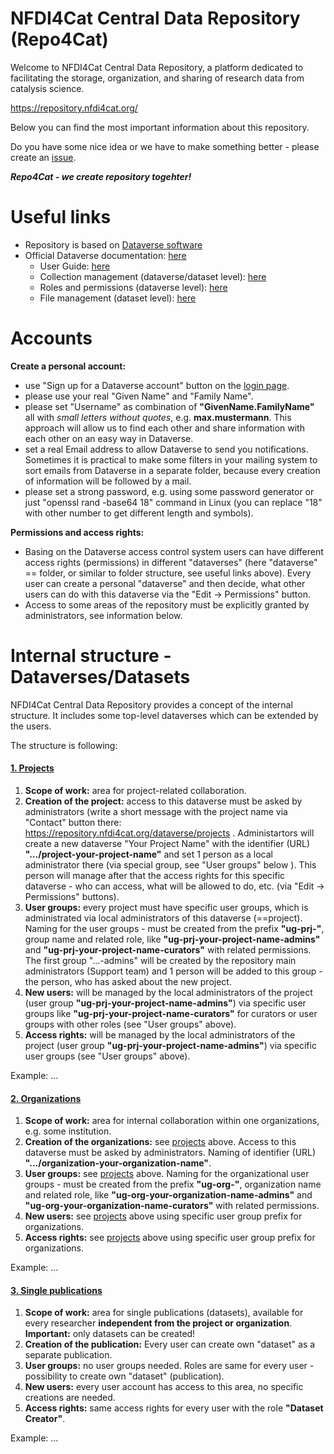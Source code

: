 # NFDI4Cat Central Data Repository (Repo4Cat)

Welcome to NFDI4Cat Central Data Repository, a platform dedicated to facilitating the storage, organization, and sharing of research data from catalysis science.

https://repository.nfdi4cat.org/

Below you can find the most important information about this repository.

Do you have some nice idea or we have to make something better - please create an [issue](https://github.com/nfdi4cat/repo4cat/issues).

***Repo4Cat - we create repository togehter!***

# Useful links

* Repository is based on [Dataverse software](https://dataverse.org)
* Official Dataverse documentation: [here](https://guides.dataverse.org/en/latest/)
  * User Guide: [here](https://guides.dataverse.org/en/latest/user/index.html)
  * Collection management (dataverse/dataset level): [here](https://guides.dataverse.org/en/latest/user/dataverse-management.html)
  * Roles and permissions (dataverse level): [here](https://guides.dataverse.org/en/latest/user/dataverse-management.html#roles-permissions)
  * File management (dataset level): [here](https://guides.dataverse.org/en/latest/user/dataset-management.html)

# Accounts

**Create a personal account:**

* use "Sign up for a Dataverse account" button on the [login page](https://repository.nfdi4cat.org/loginpage.xhtml?redirectPage=dataverse.xhtml).
* please use your real "Given Name" and "Family Name".
* please set "Username" as combination of **"GivenName.FamilyName"** all with *small letters without quotes*, e.g. **max.mustermann**. This approach will allow us to find each other and share information with each other on an easy way in Dataverse.
* set a real Email address to allow Dataverse to send you notifications. Sometimes it is practical to make some filters in your mailing system to sort emails from Dataverse in a separate folder, because every creation of information will be followed by a mail.
* please set a strong password, e.g. using some password generator or just "openssl rand -base64 18" command in Linux (you can replace "18" with other number to get different length and symbols).

**Permissions and access rights:**

* Basing on the Dataverse access control system users can have different access rights (permissions) in different "dataverses" (here "dataverse" == folder, or similar to folder structure, see useful links above). Every user can create a personal "dataverse" and then decide, what other users can do with this dataverse via the "Edit -> Permissions" button.
* Access to some areas of the repository must be explicitly granted by administrators, see information below.

# Internal structure - Dataverses/Datasets

NFDI4Cat Central Data Repository provides a concept of the internal structure. It includes some top-level dataverses which can be extended by the users.

The structure is following:

#### [1\. Projects](https://repository.nfdi4cat.org/dataverse/projects)

1. **Scope of work:** area for project-related collaboration.
2. **Creation of the project:** access to this dataverse must be asked by administrators (write a short message with the project name via "Contact" button there: https://repository.nfdi4cat.org/dataverse/projects . Administartors will create a new dataverse "Your Project Name" with the identifier (URL) **".../project-your-project-name"** and set 1 person as a local administrator there (via special group, see "User groups" below ). This person will manage after that the access rights for this specific dataverse - who can access, what will be allowed to do, etc. (via "Edit -> Permissions" buttons).
3. **User groups:** every project must have specific user groups, which is administrated via local administrators of this dataverse (==project). Naming for the user groups - must be created from the prefix **"ug-prj-"**, group name and related role, like **"ug-prj-your-project-name-admins"** and **"ug-prj-your-project-name-curators"** with related permissions. The first group "...-admins" will be created by the repository main administrators (Support team) and 1 person will be added to this group - the person, who has asked about the new project.
4. **New users:** will be managed by the local administrators of the project (user group **"ug-prj-your-project-name-admins"**) via specific user groups like **"ug-prj-your-project-name-curators"** for curators or user groups with other roles (see "User groups" above).
5. **Access rights:** will be managed by the local administrators of the project (user group **"ug-prj-your-project-name-admins"**) via specific user groups (see "User groups" above).

Example: ...

#### [2\. Organizations](https://repository.nfdi4cat.org/dataverse/organizations)

1.  **Scope of work:** area for internal collaboration within one organizations, e.g. some institution.
2.  **Creation of the organizations:** see [projects](https://github.com/nfdi4cat/repo4cat/edit/main/README.md#1-projects) above. Access to this dataverse must be asked by administrators. Naming of identifier (URL) **".../organization-your-organization-name"**.
3.  **User groups:** see [projects](https://github.com/nfdi4cat/repo4cat/edit/main/README.md#1-projects) above. Naming for the organizational user groups - must be created from the prefix **"ug-org-"**, organization name and related role, like **"ug-org-your-organization-name-admins"** and **"ug-org-your-organization-name-curators"** with related permissions.
4.  **New users:** see [projects](https://github.com/nfdi4cat/repo4cat/edit/main/README.md#1-projects) above using specific user group prefix for organizations.
5.  **Access rights:** see [projects](https://github.com/nfdi4cat/repo4cat/edit/main/README.md#1-projects) above using specific user group prefix for organizations.

Example: ...

#### [3\. Single publications](https://repository.nfdi4cat.org/dataverse/single-publications)

1.  **Scope of work:** area for single publications (datasets), available for every researcher **independent from the project or organization**. **Important:** only datasets can be created!
2.  **Creation of the publication:** Every user can create own "dataset" as a separate publication.
3.  **User groups:** no user groups needed. Roles are same for every user - possibility to create own "dataset" (publication).
4.  **New users:** every user account has access to this area, no specific creations are needed.
5.  **Access rights:** same access rights for every user with the role **"Dataset Creator"**.

Example: ...

